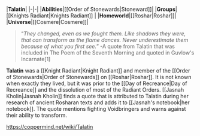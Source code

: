 |**Talatin**|
|-|-|
|**Abilities**|[[Order of Stonewards\|Stoneward]]|
|**Groups**|[[Knights Radiant\|Knights Radiant]] |
|**Homeworld**|[[Roshar\|Roshar]]|
|**Universe**|[[Cosmere\|Cosmere]]|

>“*They changed, even as we fought them. Like shadows they were, that can transform as the flame dances. Never underestimate them because of what you first see.*”
\-A quote from Talatin that was included in The Poem of the Seventh Morning and quoted in Guvlow's Incarnate[1]


**Talatin** was a [[Knight Radiant\|Knight Radiant]] and member of the [[Order of Stonewards\|Order of Stonewards]] on [[Roshar\|Roshar]]. It is not known when exactly they lived, but it was prior to the [[Day of Recreance\|Day of Recreance]] and the dissolution of most of the Radiant Orders.
[[Jasnah Kholin\|Jasnah Kholin]] finds a quote that is attributed to Talatin during her research of ancient Rosharan texts and adds it to [[Jasnah's notebook\|her notebook]]. The quote mentions fighting Voidbringers and warns against their ability to transform.



https://coppermind.net/wiki/Talatin